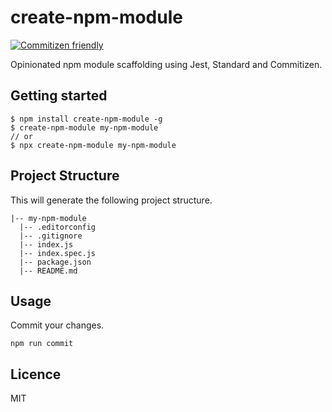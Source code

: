 # create-npm-module

[![Commitizen friendly](https://img.shields.io/badge/commitizen-friendly-brightgreen.svg)](http://commitizen.github.io/cz-cli/)

Opinionated npm module scaffolding using Jest, Standard and Commitizen.

## Getting started

```
$ npm install create-npm-module -g
$ create-npm-module my-npm-module
// or
$ npx create-npm-module my-npm-module
```

## Project Structure

This will generate the following project structure.

```
|-- my-npm-module
  |-- .editorconfig
  |-- .gitignore
  |-- index.js
  |-- index.spec.js
  |-- package.json
  |-- README.md
```

## Usage

Commit your changes.
```
npm run commit
```

## Licence

MIT
